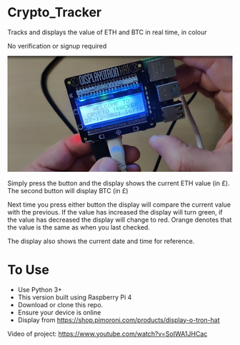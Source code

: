 # Crypto_Tracker
Tracks and displays the value of ETH and BTC in real time, in colour 

No verification or signup required

![](images/crypt.jpg)

Simply press the button and the display shows the current ETH value (in £).  The second button will display BTC (in £)

Next time you press either button the display will compare the current value with the previous.  If the value has increased the display will turn green, if the value has decreased the display will change to red.  Orange denotes that the value is the same as when you last checked.

The display also shows the current date and time for reference.

# To Use

- Use Python 3+
- This version built using Raspberry Pi 4
- Download or clone this repo.
- Ensure your device is online
- Display from https://shop.pimoroni.com/products/display-o-tron-hat

Video of project: https://www.youtube.com/watch?v=SoIWA1JHCac

